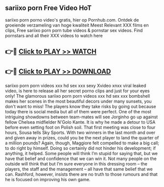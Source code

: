 ## sariixo porn Free Video HoT 

sariixo porn porno video's gratis, hier op Pornhub.com. Ontdek de groeiende verzameling van hoge kwaliteit Meest Relevant XXX films en clips,
Free sariixo porn porn tube videos & pornstar sex videos. Find pornstars and all their XXX videos to watch here


## 👉🔴 [Click to PLAY >> WATCH](http://us.freeplayer.one?title=sariixo_porn&ref=16D)

## 👉🔴 [Click to PLAY >> DOWNLOAD](http://us.freeplayer.one?title=sariixo_porn&ref=16D)


sariixo porn porn videos xxx hd sex xxx sexy Xvideo xnxx viral leaked video, is here to release all her secret porno clips and just for your eyes only! The glamorous sariixo porn porn videos xxx hd sex xxx bombshell makes her scenes in the most beautiful decors under many sunsets, you don't want to miss! The players know they take risks by going out because today there is social media but all of them were perfect. One of the most intriguing showdowns between team-mates will see Jorginho go up against fellow Chelsea midfielder N'Golo Kante. It is why he made a detour to USA before even setting foot on Polish soil. That first meeting was close to four hours, Sousa tells Sky Sports. With two winners in the last month and over and given away in prizes, could you be the next player to land the quarter of a million pounds? Again, though, Maggiore felt compelled to make a big call; to do right by himself. Doing so certainly did not hinder his development; if anything, it helped. Some people will think I’m stupid for saying that, but we have that belief and confidence that we can win it. Not many people on the outside will think that but I’m sure everyone in this dressing room – the players, the staff and the management – all have that same belief that we can. Rashford, however, insists there are no truth to those rumours and that he is focused on improving his own game.